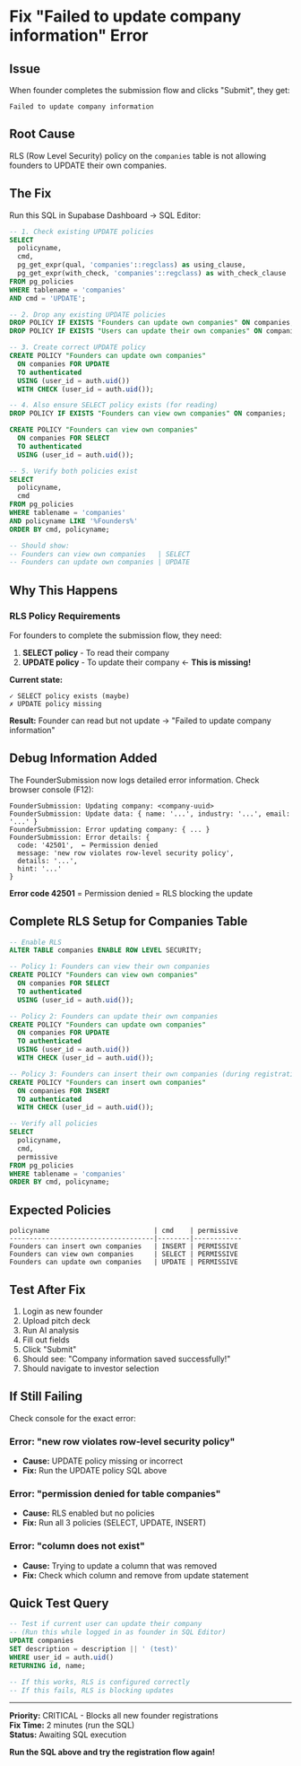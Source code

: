 # Fix "Failed to update company information" Error

## Issue

When founder completes the submission flow and clicks "Submit", they get:
```
Failed to update company information
```

## Root Cause

RLS (Row Level Security) policy on the `companies` table is not allowing founders to UPDATE their own companies.

## The Fix

Run this SQL in Supabase Dashboard → SQL Editor:

```sql
-- 1. Check existing UPDATE policies
SELECT 
  policyname,
  cmd,
  pg_get_expr(qual, 'companies'::regclass) as using_clause,
  pg_get_expr(with_check, 'companies'::regclass) as with_check_clause
FROM pg_policies 
WHERE tablename = 'companies'
AND cmd = 'UPDATE';

-- 2. Drop any existing UPDATE policies
DROP POLICY IF EXISTS "Founders can update own companies" ON companies;
DROP POLICY IF EXISTS "Users can update their own companies" ON companies;

-- 3. Create correct UPDATE policy
CREATE POLICY "Founders can update own companies"
  ON companies FOR UPDATE
  TO authenticated
  USING (user_id = auth.uid())
  WITH CHECK (user_id = auth.uid());

-- 4. Also ensure SELECT policy exists (for reading)
DROP POLICY IF EXISTS "Founders can view own companies" ON companies;

CREATE POLICY "Founders can view own companies"
  ON companies FOR SELECT
  TO authenticated
  USING (user_id = auth.uid());

-- 5. Verify both policies exist
SELECT 
  policyname,
  cmd
FROM pg_policies 
WHERE tablename = 'companies'
AND policyname LIKE '%Founders%'
ORDER BY cmd, policyname;

-- Should show:
-- Founders can view own companies   | SELECT
-- Founders can update own companies | UPDATE
```

## Why This Happens

### RLS Policy Requirements

For founders to complete the submission flow, they need:

1. **SELECT policy** - To read their company
2. **UPDATE policy** - To update their company ← **This is missing!**

**Current state:**
```
✓ SELECT policy exists (maybe)
✗ UPDATE policy missing
```

**Result:** Founder can read but not update → "Failed to update company information"

## Debug Information Added

The FounderSubmission now logs detailed error information. Check browser console (F12):

```
FounderSubmission: Updating company: <company-uuid>
FounderSubmission: Update data: { name: '...', industry: '...', email: '...' }
FounderSubmission: Error updating company: { ... }
FounderSubmission: Error details: {
  code: '42501',  ← Permission denied
  message: 'new row violates row-level security policy',
  details: '...',
  hint: '...'
}
```

**Error code 42501** = Permission denied = RLS blocking the update

## Complete RLS Setup for Companies Table

```sql
-- Enable RLS
ALTER TABLE companies ENABLE ROW LEVEL SECURITY;

-- Policy 1: Founders can view their own companies
CREATE POLICY "Founders can view own companies"
  ON companies FOR SELECT
  TO authenticated
  USING (user_id = auth.uid());

-- Policy 2: Founders can update their own companies
CREATE POLICY "Founders can update own companies"
  ON companies FOR UPDATE
  TO authenticated
  USING (user_id = auth.uid())
  WITH CHECK (user_id = auth.uid());

-- Policy 3: Founders can insert their own companies (during registration)
CREATE POLICY "Founders can insert own companies"
  ON companies FOR INSERT
  TO authenticated
  WITH CHECK (user_id = auth.uid());

-- Verify all policies
SELECT 
  policyname,
  cmd,
  permissive
FROM pg_policies 
WHERE tablename = 'companies'
ORDER BY cmd, policyname;
```

## Expected Policies

```
policyname                          | cmd    | permissive
------------------------------------|--------|------------
Founders can insert own companies   | INSERT | PERMISSIVE
Founders can view own companies     | SELECT | PERMISSIVE
Founders can update own companies   | UPDATE | PERMISSIVE
```

## Test After Fix

1. Login as new founder
2. Upload pitch deck
3. Run AI analysis
4. Fill out fields
5. Click "Submit"
6. Should see: "Company information saved successfully!"
7. Should navigate to investor selection

## If Still Failing

Check console for the exact error:

### Error: "new row violates row-level security policy"
- **Cause:** UPDATE policy missing or incorrect
- **Fix:** Run the UPDATE policy SQL above

### Error: "permission denied for table companies"
- **Cause:** RLS enabled but no policies
- **Fix:** Run all 3 policies (SELECT, UPDATE, INSERT)

### Error: "column does not exist"
- **Cause:** Trying to update a column that was removed
- **Fix:** Check which column and remove from update statement

## Quick Test Query

```sql
-- Test if current user can update their company
-- (Run this while logged in as founder in SQL Editor)
UPDATE companies 
SET description = description || ' (test)'
WHERE user_id = auth.uid()
RETURNING id, name;

-- If this works, RLS is configured correctly
-- If this fails, RLS is blocking updates
```

---

**Priority:** CRITICAL - Blocks all new founder registrations  
**Fix Time:** 2 minutes (run the SQL)  
**Status:** Awaiting SQL execution

**Run the SQL above and try the registration flow again!**






